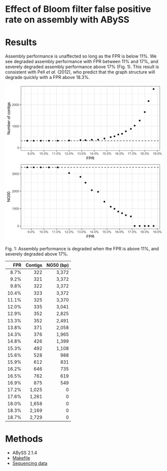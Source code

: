 # Effect of Bloom filter false positive rate on assembly with ABySS

# Results

Assembly performance is unaffected so long as the FPR is below 11%. We see degraded assembly performance with FPR between 11% and 17%, and severely degraded assembly performance above 17% (Fig. 1). This result is consistent with Pell *et al.* (2012), who predict that the graph structure will degrade quickly with a FPR above 18.3%.

[![Assembly performance is degraded when the FPR is above 11%, and severely degraded above 17%.](fpr.png)](fpr.pdf)

Fig. 1: Assembly performance is degraded when the FPR is above 11%, and severely degraded above 17%.

| FPR   | Contigs | NG50 (bp) |
|------:|--------:|----------:|
|  8.7% |     322 |     3,372 |
|  9.2% |     321 |     3,372 |
|  9.8% |     322 |     3,372 |
| 10.4% |     323 |     3,372 |
| 11.1% |     325 |     3,370 |
| 12.0% |     335 |     3,041 |
| 12.9% |     352 |     2,825 |
| 13.3% |     352 |     2,491 |
| 13.8% |     371 |     2,058 |
| 14.3% |     376 |     1,965 |
| 14.8% |     426 |     1,399 |
| 15.3% |     492 |     1,108 |
| 15.6% |     528 |       988 |
| 15.9% |     612 |       831 |
| 16.2% |     646 |       735 |
| 16.5% |     762 |       619 |
| 16.9% |     875 |       549 |
| 17.2% |   1,025 |         0 |
| 17.6% |   1,261 |         0 |
| 18.0% |   1,658 |         0 |
| 18.3% |   2,169 |         0 |
| 18.7% |   2,729 |         0 |

# Methods

- ABySS 2.1.4
- [Makefile](Makefile)
- [Sequencing data](https://github.com/rrwick/Unicycler/tree/master/sample_data#shigella-sonnei-plasmids-synthetic-reads)
